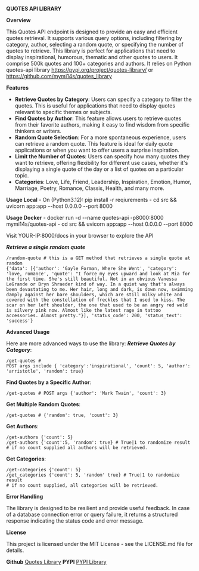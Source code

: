 
**QUOTES API LIBRARY**

**Overview**

This Quotes API endpoint is designed to provide an easy and efficient quotes retrieval. It supports various query options, including filtering by category, author, selecting a random quote, or specifying the number of quotes to retrieve. This library is perfect for applications that need to display inspirational, humorous, thematic and other quotes to users. It comprise 500k quotes and 100+ categories and authors.
It relies on Python quotes-api library https://pypi.org/project/quotes-library/ or https://github.com/mymi14s/quotes_library

**Features**

 - **Retrieve Quotes by Category**: Users can specify a category to filter the quotes. This is useful for applications that need to display quotes relevant to specific themes or subjects.
 - **Find Quotes by Author**: This feature allows users to retrieve quotes from their favorite authors, making it easy to find wisdom from specific thinkers or writers.
 - **Random Quote Selection**: For a more spontaneous experience, users can retrieve a random quote. This feature is ideal for daily quote applications or when you want to offer users a surprise inspiration.
 - **Limit the Number of Quotes**: Users can specify how many quotes they want to retrieve, offering flexibility for different use cases, whether it's displaying a single quote of the day or a list of quotes on a particular topic.
 - **Categories**: Love, Life, Friend, Leadership, Inspiration, Emotion, Humor, Marriage, Poetry, Romance, Classis, Health, and many more.

**Usage Local**
    - On (Python3.12):  pip install -r reqiurements
    - cd src && uvicorn app:app --host 0.0.0.0 --port 8000

**Usage Docker**
    - docker run -d --name quotes-api -p8000:8000 mymi14s/quotes-api
    - cd src && uvicorn app:app --host 0.0.0.0 --port 8000

Visit YOUR-IP:8000/docs in your browser to explore the API 

***Retrieve a single random quote***

    /random-quote # this is a GET method that retrieves a single quote at random 
    {'data': [{'author': 'Gayle Forman, Where She Went', 'category': 'love, romance', 'quote': "I force my eyes upward and look at Mia for the first time. She's still beautiful. Not in an obvious Vanessa LeGrande or Bryn Shraeder kind of way. In a quiet way that's always been devastating to me. Her hair, long and dark, is down now, swimming damply against her bare shoulders, which are still milky white and covered with the constellation of freckles that I used to kiss. The scar on her left shoulder, the one that used to be an angry red weld is silvery pink now. Almost like the latest rage in tattoo accessories. Almost pretty."}], 'status_code': 200, 'status_text': 'success'}

**Advanced Usage**

Here are more advanced ways to use the library:
***Retrieve Quotes by Category***:

    /get-quotes # 
    POST args include { 'category':'inspirational', 'count': 5, 'author': 'arristotle', 'random': true}

**Find Quotes by a Specific Author**:

    /get-quotes # POST args {'author': 'Mark Twain', 'count': 3}

**Get Multiple Random Quotes**:

    /get-quotes # {'random': true, 'count': 3} 

**Get Authors**:

    /get-authors {'count': 5}
    /get-authors {'count':5, 'random': true} # True|1 to randomize result
    # if no count supplied all authors will be retrieved.

**Get Categories**:

    /get-categories {'count': 5}
    /get_categories {'count': 5, 'random' true} # True|1 to randomize result
    # if no count supplied, all categories will be retrieved.

**Error Handling**

The library is designed to be resilient and provide useful feedback. In case of a database connection error or query failure, it returns a structured response indicating the status code and error message.

**License**

This project is licensed under the MIT License - see the LICENSE.md file for details.

**Github**
[Quotes Library](https://github.com/mymi14s/quotes_library)
**PYPI**
[PYPI Library](https://pypi.org/project/quotes-library)
